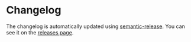 # Changelog

The changelog is automatically updated using
[semantic-release](https://github.com/semantic-release/semantic-release). You
can see it on the
[releases page](https://github.com/playwright-community/eslint-plugin-playwright/releases).
